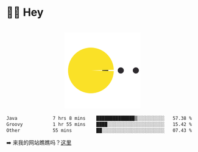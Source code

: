 
# 👋🏻 Hey
<div align="center">
	<br>
	<img src="https://raw.githubusercontent.com/Aniket965/Aniket965/master/pacman.svg?sanitize=true" width="200" height="200">
	<br>
</div>

<!--START_SECTION:waka-->

```text
Java             7 hrs 8 mins    ██████████████▒░░░░░░░░░░   57.38 %
Groovy           1 hr 55 mins    ████░░░░░░░░░░░░░░░░░░░░░   15.42 %
Other            55 mins         ██░░░░░░░░░░░░░░░░░░░░░░░   07.43 %
```

<!--END_SECTION:waka-->

 ➡️  来我的网站瞧瞧吗？[这里](https://www.shaolongfei.com)

